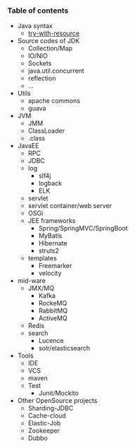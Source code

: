 ### Table of contents
* Java syntax  
    * [try-with-resource](https://github.com/ZhangLaibao/machine_gun/blob/master/java/try-with-resource.md)
* Source codes of JDK
    * Collection/Map
    * IO/NIO
    * Sockets
    * java.util.concurrent
    * reflection
    * ...
* Utils
    * apache commons
    * guava
* JVM
    * JMM
    * ClassLoader
    * .class
* JavaEE
    * RPC
    * JDBC
    * log
        * slf4j
        * logback
        * ELK
    * servlet
    * servlet container/web server
    * OSGi
    * JEE frameworks
        * Spring/SpringMVC/SpringBoot
        * MyBatis
        * Hibernate
        * struts2
    * templates
        * Freemarker
        * velocity
* mid-ware
    * JMX/MQ
        * Kafka
        * RockeMQ
        * RabbitMQ
        * ActiveMQ
    * Redis
    * search
        * Lucence
        * solr/elasticsearch
* Tools
    * IDE
    * VCS
    * maven
    * Test
        * Junit/Mockito
* Other OpenSource projects
    * Sharding-JDBC
    * Cache-cloud
    * Elastic-Job
    * Zookeeper
    * Dubbo

